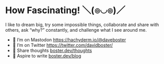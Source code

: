 # How Fascinating! ＼(๏◡๏)／

I like to dream big, try some impossible things, collaborate and share with others, ask “why?” constantly, and challenge what I see around me.

- 🦣 I’m on Mastodon <a rel="me" href="https://hachyderm.io/@daveboster">https://hachyderm.io/@daveboster</a>
- 🐣 I’m on Twitter https://twitter.com/davidboster/
- 🤔 Share thoughts [boster.dev/thoughts](https://boster.dev/thoughts)
- 📝 Aspire to write [boster.dev/blog](https://boster.dev/blog)
